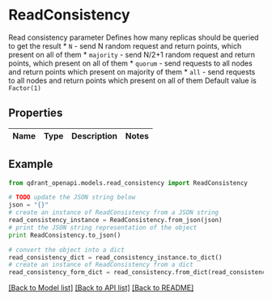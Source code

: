 # ReadConsistency

Read consistency parameter  Defines how many replicas should be queried to get the result  * `N` - send N random request and return points, which present on all of them  * `majority` - send N/2+1 random request and return points, which present on all of them  * `quorum` - send requests to all nodes and return points which present on majority of them  * `all` - send requests to all nodes and return points which present on all of them  Default value is `Factor(1)`

## Properties
Name | Type | Description | Notes
------------ | ------------- | ------------- | -------------

## Example

```python
from qdrant_openapi.models.read_consistency import ReadConsistency

# TODO update the JSON string below
json = "{}"
# create an instance of ReadConsistency from a JSON string
read_consistency_instance = ReadConsistency.from_json(json)
# print the JSON string representation of the object
print ReadConsistency.to_json()

# convert the object into a dict
read_consistency_dict = read_consistency_instance.to_dict()
# create an instance of ReadConsistency from a dict
read_consistency_form_dict = read_consistency.from_dict(read_consistency_dict)
```
[[Back to Model list]](../README.md#documentation-for-models) [[Back to API list]](../README.md#documentation-for-api-endpoints) [[Back to README]](../README.md)


